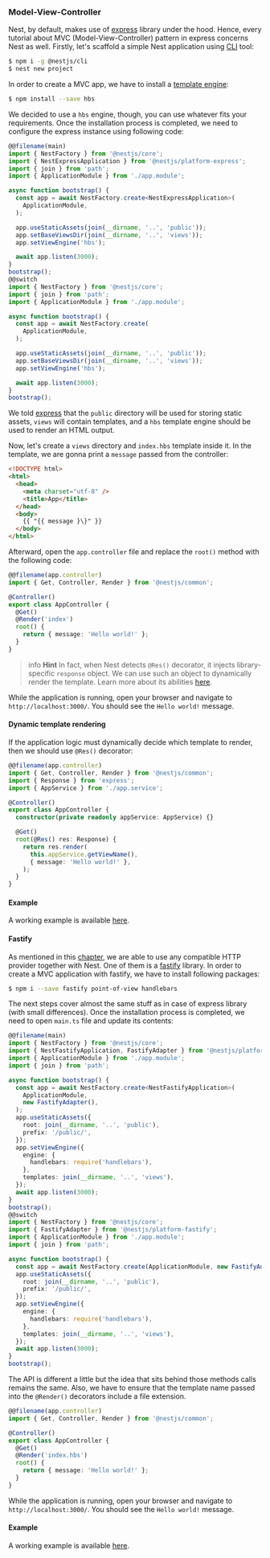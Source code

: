 ### Model-View-Controller

Nest, by default, makes use of [express](https://github.com/expressjs/express) library under the hood. Hence, every tutorial about MVC (Model-View-Controller) pattern in express concerns Nest as well. Firstly, let's scaffold a simple Nest application using [CLI](https://github.com/nestjs/nest-cli) tool:

```bash
$ npm i -g @nestjs/cli
$ nest new project
```

In order to create a MVC app, we have to install a [template engine](http://expressjs.com/en/guide/using-template-engines.html):

```bash
$ npm install --save hbs
```

We decided to use a `hbs` engine, though, you can use whatever fits your requirements. Once the installation process is completed, we need to configure the express instance using following code:

```typescript
@@filename(main)
import { NestFactory } from '@nestjs/core';
import { NestExpressApplication } from '@nestjs/platform-express';
import { join } from 'path';
import { ApplicationModule } from './app.module';

async function bootstrap() {
  const app = await NestFactory.create<NestExpressApplication>(
    ApplicationModule,
  );

  app.useStaticAssets(join(__dirname, '..', 'public'));
  app.setBaseViewsDir(join(__dirname, '..', 'views'));
  app.setViewEngine('hbs');

  await app.listen(3000);
}
bootstrap();
@@switch
import { NestFactory } from '@nestjs/core';
import { join } from 'path';
import { ApplicationModule } from './app.module';

async function bootstrap() {
  const app = await NestFactory.create(
    ApplicationModule,
  );

  app.useStaticAssets(join(__dirname, '..', 'public'));
  app.setBaseViewsDir(join(__dirname, '..', 'views'));
  app.setViewEngine('hbs');

  await app.listen(3000);
}
bootstrap();
```

We told [express](https://github.com/expressjs/express) that the `public` directory will be used for storing static assets, `views` will contain templates, and a `hbs` template engine should be used to render an HTML output.

Now, let's create a `views` directory and `index.hbs` template inside it. In the template, we are gonna print a `message` passed from the controller:

```html
<!DOCTYPE html>
<html>
  <head>
    <meta charset="utf-8" />
    <title>App</title>
  </head>
  <body>
    {{ "{{ message }\}" }}
  </body>
</html>
```

Afterward, open the `app.controller` file and replace the `root()` method with the following code:

```typescript
@@filename(app.controller)
import { Get, Controller, Render } from '@nestjs/common';

@Controller()
export class AppController {
  @Get()
  @Render('index')
  root() {
    return { message: 'Hello world!' };
  }
}
```

> info **Hint** In fact, when Nest detects `@Res()` decorator, it injects library-specific `response` object. We can use such an object to dynamically render the template. Learn more about its abilities [here](http://expressjs.com/en/api.html).

While the application is running, open your browser and navigate to `http://localhost:3000/`. You should see the `Hello world!` message.

#### Dynamic template rendering

If the application logic must dynamically decide which template to render, then we should use `@Res()` decorator:

```typescript
@@filename(app.controller)
import { Get, Controller, Render } from '@nestjs/common';
import { Response } from 'express';
import { AppService } from './app.service';

@Controller()
export class AppController {
  constructor(private readonly appService: AppService) {}

  @Get()
  root(@Res() res: Response) {
    return res.render(
      this.appService.getViewName(),
      { message: 'Hello world!' },
    );
  }
}
```

#### Example

A working example is available [here](https://github.com/nestjs/nest/tree/master/sample/15-mvc).

#### Fastify

As mentioned in this [chapter](/techniques/http-performance), we are able to use any compatible HTTP provider together with Nest. One of them is a [fastify](https://github.com/fastify/fastify) library. In order to create a MVC application with fastify, we have to install following packages:

```bash
$ npm i --save fastify point-of-view handlebars
```

The next steps cover almost the same stuff as in case of express library (with small differences). Once the installation process is completed, we need to open `main.ts` file and update its contents:

```typescript
@@filename(main)
import { NestFactory } from '@nestjs/core';
import { NestFastifyApplication, FastifyAdapter } from '@nestjs/platform-fastify';
import { ApplicationModule } from './app.module';
import { join } from 'path';

async function bootstrap() {
  const app = await NestFactory.create<NestFastifyApplication>(
    ApplicationModule,
    new FastifyAdapter(),
  );
  app.useStaticAssets({
    root: join(__dirname, '..', 'public'),
    prefix: '/public/',
  });
  app.setViewEngine({
    engine: {
      handlebars: require('handlebars'),
    },
    templates: join(__dirname, '..', 'views'),
  });
  await app.listen(3000);
}
bootstrap();
@@switch
import { NestFactory } from '@nestjs/core';
import { FastifyAdapter } from '@nestjs/platform-fastify';
import { ApplicationModule } from './app.module';
import { join } from 'path';

async function bootstrap() {
  const app = await NestFactory.create(ApplicationModule, new FastifyAdapter());
  app.useStaticAssets({
    root: join(__dirname, '..', 'public'),
    prefix: '/public/',
  });
  app.setViewEngine({
    engine: {
      handlebars: require('handlebars'),
    },
    templates: join(__dirname, '..', 'views'),
  });
  await app.listen(3000);
}
bootstrap();
```

The API is different a little but the idea that sits behind those methods calls remains the same. Also, we have to ensure that the template name passed into the `@Render()` decorators include a file extension.

```typescript
@@filename(app.controller)
import { Get, Controller, Render } from '@nestjs/common';

@Controller()
export class AppController {
  @Get()
  @Render('index.hbs')
  root() {
    return { message: 'Hello world!' };
  }
}
```

While the application is running, open your browser and navigate to `http://localhost:3000/`. You should see the `Hello world!` message.

#### Example

A working example is available [here](https://github.com/nestjs/nest/tree/master/sample/17-mvc-fastify).
